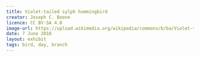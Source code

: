 ```yaml
---
title: Violet-tailed sylph hummingbird
creator: Joseph C. Boone
licence: CC BY-SA 4.0
image-url: https://upload.wikimedia.org/wikipedia/commons/b/ba/Violet-tailed_Sylph_2_JCB.jpg
date: 7 June 2018
layout: exhibit
tags: bird, day, branch
---
```

